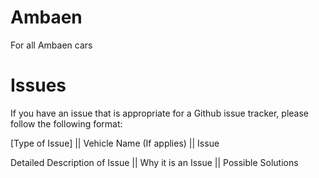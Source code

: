 Ambaen
======

For all Ambaen cars

Issues
======

If you have an issue that is appropriate for a Github issue tracker, please follow the following format:

[Type of Issue] || Vehicle Name (If applies) || Issue

Detailed Description of Issue || Why it is an Issue || Possible Solutions
